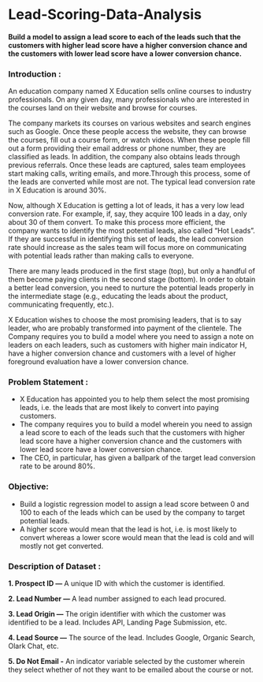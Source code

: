 # Lead-Scoring-Data-Analysis
#### Build a model to assign a lead score to each of the leads such that the customers with higher lead score have a higher conversion chance and the customers with lower lead score have a lower conversion chance.

### Introduction :
An education company named X Education sells online courses to industry professionals. On any given day, many professionals who are interested in the courses land on their website and browse for courses.

The company markets its courses on various websites and search engines such as Google. Once these people access the website, they can browse the courses, fill out a course form, or watch videos. When these people fill out a form providing their email address or phone number, they are classified as leads. In addition, the company also obtains leads through previous referrals. Once these leads are captured, sales team employees start making calls, writing emails, and more.Through this process, some of the leads are converted while most are not. The typical lead conversion rate in X Education is around 30%.

Now, although X Education is getting a lot of leads, it has a very low lead conversion rate. For example, if, say, they acquire 100 leads in a day, only about 30 of them convert. To make this process more efficient, the company wants to identify the most potential leads, also called “Hot Leads”. If they are successful in identifying this set of leads, the lead conversion rate should increase as the sales team will focus more on communicating with potential leads rather than making calls to everyone.

There are many leads produced in the first stage (top), but only a handful of them become paying clients in the second stage (bottom). In order to obtain a better lead conversion, you need to nurture the potential leads properly in the intermediate stage (e.g., educating the leads about the product, communicating frequently, etc.).

X Education wishes to choose the most promising leaders, that is to say leader, who are probably transformed into payment of the clientele. The Company requires you to build a model where you need to assign a note on leaders on each leaders, such as customers with higher main indicator H, have a higher conversion chance and customers with a level of higher foreground evaluation have a lower conversion chance.

### Problem Statement :
 * X Education has appointed you to help them select the most promising leads, i.e. the leads that are most likely to convert into paying customers.
 * The company requires you to build a model wherein you need to assign a lead score to each of the leads such that the customers with higher lead score have a higher conversion chance and the customers with lower lead score have a lower conversion chance.
 * The CEO, in particular, has given a ballpark of the target lead conversion rate to be around 80%.

### Objective:
 * Build a logistic regression model to assign a lead score between 0 and 100 to each of the leads which can be used by the company to target potential leads.
 * A higher score would mean that the lead is hot, i.e. is most likely to convert whereas a lower score would mean that the lead is cold and will mostly not get converted.

### Description of Dataset :
   **1. Prospect ID —** A unique ID with which the customer is identified.

   **2. Lead Number —** A lead number assigned to each lead procured.

   **3. Lead Origin —** The origin identifier with which the customer was identified to be a lead. Includes API, Landing Page Submission, etc.

   **4. Lead Source —** The source of the lead. Includes Google, Organic Search, Olark Chat, etc.

   **5. Do Not Email -** An indicator variable selected by the customer wherein they select whether of not they want to be emailed about the course or not.
